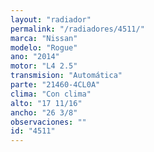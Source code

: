 ```yaml
---
layout: "radiador"
permalink: "/radiadores/4511/"
marca: "Nissan"
modelo: "Rogue"
ano: "2014"
motor: "L4 2.5"
transmision: "Automática"
parte: "21460-4CL0A"
clima: "Con clima"
alto: "17 11/16"
ancho: "26 3/8"
observaciones: ""
id: "4511"
---
```


